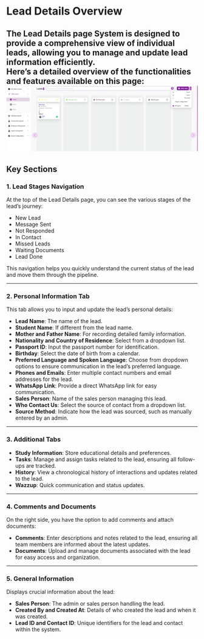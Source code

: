 # Lead Details Overview

The Lead Details page System is designed to provide a comprehensive view of individual leads, allowing you to manage and update lead information efficiently.  
Here’s a detailed overview of the functionalities and features available on this page:
![first image](./Overview-leads.webp)
---

## Key Sections

### 1. Lead Stages Navigation
At the top of the Lead Details page, you can see the various stages of the lead’s journey:  
- New Lead  
- Message Sent  
- Not Responded  
- In Contact  
- Missed Leads  
- Waiting Documents  
- Lead Done  

This navigation helps you quickly understand the current status of the lead and move them through the pipeline.

---

### 2. Personal Information Tab
This tab allows you to input and update the lead’s personal details:  
- **Lead Name**: The name of the lead.  
- **Student Name**: If different from the lead name.  
- **Mother and Father Name**: For recording detailed family information.  
- **Nationality and Country of Residence**: Select from a dropdown list.  
- **Passport ID**: Input the passport number for identification.  
- **Birthday**: Select the date of birth from a calendar.  
- **Preferred Language and Spoken Language**: Choose from dropdown options to ensure communication in the lead’s preferred language.  
- **Phones and Emails**: Enter multiple contact numbers and email addresses for the lead.  
- **WhatsApp Link**: Provide a direct WhatsApp link for easy communication.  
- **Sales Person**: Name of the sales person managing this lead.  
- **Who Contact Us**: Select the source of contact from a dropdown list.  
- **Source Method**: Indicate how the lead was sourced, such as manually entered by an admin.  

---

### 3. Additional Tabs
- **Study Information**: Store educational details and preferences.  
- **Tasks**: Manage and assign tasks related to the lead, ensuring all follow-ups are tracked.  
- **History**: View a chronological history of interactions and updates related to the lead.  
- **Wazzup**: Quick communication and status updates.  

---

### 4. Comments and Documents
On the right side, you have the option to add comments and attach documents:  
- **Comments**: Enter descriptions and notes related to the lead, ensuring all team members are informed about the latest updates.  
- **Documents**: Upload and manage documents associated with the lead for easy access and organization.  

---

### 5. General Information
Displays crucial information about the lead:  
- **Sales Person**: The admin or sales person handling the lead.  
- **Created By and Created At**: Details of who created the lead and when it was created.  
- **Lead ID and Contact ID**: Unique identifiers for the lead and contact within the system.  
